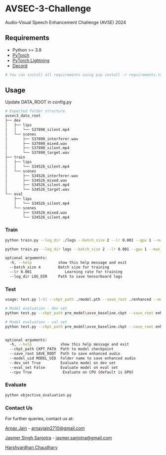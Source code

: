 # AVSEC-3-Challenge
Audio-Visual Speech Enhancement Challenge (AVSE) 2024


## Requirements
* Python >= 3.8
* [PyTorch](https://pytorch.org/)
* [PyTorch Lightning](https://lightning.ai/docs/pytorch/latest/)
* [Decord](https://github.com/dmlc/decord)

```bash
# You can install all requirements using pip install -r requirements.txt
```

## Usage
Update DATA_ROOT in config.py 
```bash
# Expected folder structure
avsec3_data_root
├── dev
│   ├── lips
│   │   └── S37890_silent.mp4
│   └── scenes
│       ├── S37890_interferer.wav
│       ├── S37890_mixed.wav
│       ├── S37890_silent.mp4
│       └── S37890_target.wav
├── train
│   ├── lips
│   │   └── S34526_silent.mp4
│   └── scenes
│       ├── S34526_interferer.wav
│       ├── S34526_mixed.wav
│       ├── S34526_silent.mp4
│       └── S34526_target.wav
└── eval 
    ├── lips
    │   └── S34526_silent.mp4
    └── scenes
        ├── S34526_mixed.wav
        └── S34526_silent.mp4
```

### Train
```bash
python train.py --log_dir ./logs --batch_size 2 --lr 0.001 --gpu 1 --max_epochs 20

python train.py --log_dir logs --batch_size 2 --lr 0.001 --gpu 1 --max_epochs_no 50

optional arguments:
  -h, --help            show this help message and exit
  --batch_size 4        Batch size for training
  --lr 0.001               Learning rate for training
  --log_dir LOG_DIR     Path to save tensorboard logs
```

### Test
```bash
usage: test.py [-h] --ckpt_path ./model.pth --save_root ./enhanced --model_uid avse [--dev_set False] [--eval_set True] [--cpu True]

# Model evaluation - dev set
python test.py --ckpt_path pre_model\avse_baseline.ckpt --save_root enhanced --model_uid avse --dev_set True --eval_set False --cpu False

# Model evaluation - val set
python test.py --ckpt_path pre_model\avse_baseline.ckpt --save_root enhanced --model_uid avse --dev_set False --eval_set True --cpu False


optional arguments:
  -h, --help             show this help message and exit
  --ckpt_path CKPT_PATH  Path to model checkpoint
  --save_root SAVE_ROOT  Path to save enhanced audio
  --model_uid MODEL_UID  Folder name to save enhanced audio
  --dev_set True         Evaluate model on dev set
  --eval_set False       Evaluate model on eval set
  --cpu True              Evaluate on CPU (default is GPU)
```

### Evaluate
```bash  
python objective_evaluation.py
```

### Contact Us
For further queries, contact us at:

[Arnav Jain](https://github.com/arnavjain2710) - arnavjain2710@gmail.com 

[Jasmer Singh Sanjotra](https://github.com/TheAlphaJas) - jasmer.sanjotra@gmail.com 

[Harshvardhan Chaudhary](https://github.com/Harshvardhan-To1)
